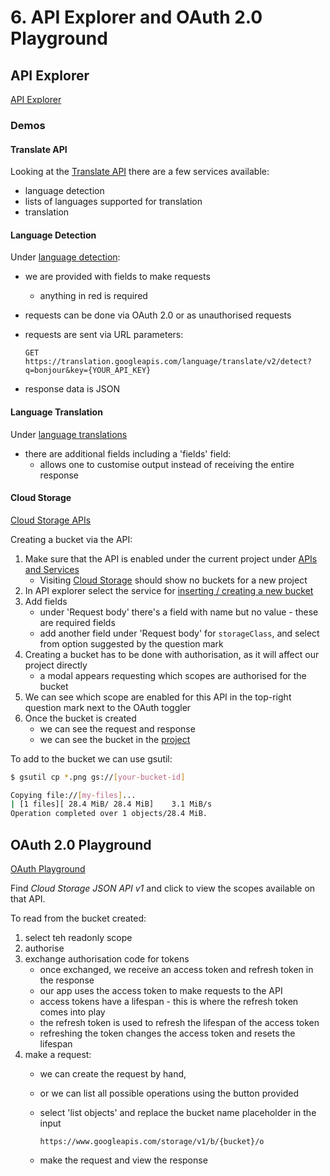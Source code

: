 # 6. API Explorer and OAuth 2.0 Playground

## API Explorer

[API Explorer](https://developers.google.com/apis-explorer)

### Demos

#### Translate API
Looking at the [Translate API](https://developers.google.com/apis-explorer/#search/translate/translate/v2/) there are a few services available:

- language detection
- lists of languages supported for translation
- translation

#### Language Detection

Under [language detection](https://developers.google.com/apis-explorer/#search/translate/translate/v2/language.detections.list):

- we are provided with fields to make requests
    - anything in red is required
- requests can be done via OAuth 2.0 or as unauthorised requests
- requests are sent via URL parameters:
    
    ```http
    GET https://translation.googleapis.com/language/translate/v2/detect?q=bonjour&key={YOUR_API_KEY}
    ```
- response data is JSON

#### Language Translation

Under [language translations](https://developers.google.com/apis-explorer/#search/translate/translate/v2/language.translations.list)

- there are additional fields including a 'fields' field:
    - allows one to customise output instead of receiving the entire response
    
#### Cloud Storage

[Cloud Storage APIs](https://developers.google.com/apis-explorer/#search/cloud%20storage/)

Creating a bucket via the API:

1. Make sure that the API is enabled under the current project under [APIs and Services](https://console.cloud.google.com/apis/dashboard)
    - Visiting [Cloud Storage](https://console.cloud.google.com/storage/browser) should show no buckets for a new project
2. In API explorer select the service for [inserting / creating a new bucket](https://developers.google.com/apis-explorer/#search/cloud%20storage/storage/v1/storage.buckets.insert)
3. Add fields
    - under 'Request body' there's a field with name but no value - these are required fields
    - add another field under 'Request body' for `storageClass`, and select from option suggested by the question mark
4. Creating a bucket has to be done with authorisation, as it will affect our project directly
    - a modal appears requesting which scopes are authorised for the bucket
5. We can see which scope are enabled for this API in the top-right question mark next to the OAuth toggler
6. Once the bucket is created
    - we can see the request and response
    - we can see the bucket in the [project](https://console.cloud.google.com/storage/browser)
    
To add to the bucket we can use gsutil:

```bash
$ gsutil cp *.png gs://[your-bucket-id]

Copying file://[my-files]...
| [1 files][ 28.4 MiB/ 28.4 MiB]    3.1 MiB/s
Operation completed over 1 objects/28.4 MiB.
```

## OAuth 2.0 Playground

[OAuth Playground](https://developers.google.com/oauthplayground/)

Find *Cloud Storage JSON API v1* and click to view the scopes available on that API.

To read from the bucket created:

1. select teh readonly scope
2. authorise
3. exchange authorisation code for tokens
    - once exchanged, we receive an access token and refresh token in the response
    - our app uses the access token to make requests to the API
    - access tokens have a lifespan - this is where the refresh token comes into play
    - the refresh token is used to refresh the lifespan of the access token
    - refreshing the token changes the access token and resets the lifespan
4. make a request:
    - we can create the request by hand,
    - or we can list all possible operations using the button provided
    - select 'list objects' and replace the bucket name placeholder in the input
        
        ```http
        https://www.googleapis.com/storage/v1/b/{bucket}/o
        ```
    - make the request and view the response

